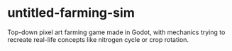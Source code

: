 # untitled-farming-sim
 Top-down pixel art farming game made in Godot, with mechanics trying to recreate real-life concepts like nitrogen cycle or crop rotation.

